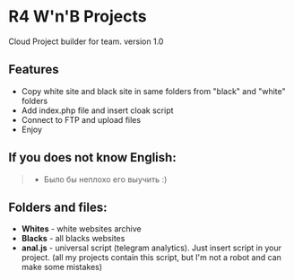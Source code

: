 # R4 W'n'B Projects
Cloud Project builder for team.
version 1.0

## Features
- Copy white site and black site in same folders from "black" and "white" folders
- Add index.php file and insert cloak script
- Connect to FTP and upload files
- Enjoy

## If you does not know English:
> - Было бы неплохо его выучить :)

## Folders and files: 
- **Whites** - white websites archive
- **Blacks** - all blacks websites
- **anal.js** - universal script (telegram analytics). Just insert script in your project. (all my projects contain this script, but I'm not a robot and can make some mistakes)
